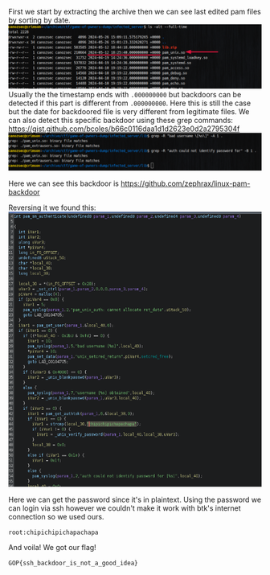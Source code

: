 First we start by extracting the archive then we can see last edited pam files by sorting by date.
![](solution00.png)
Usually the the timestamp ends with `.000000000` but backdoors can be detected if this part is different from `.000000000`.
Here this is still the case but the date for backdoored file is very different from legitimate files.
We can also detect this specific backdoor using these grep commands:
https://gist.github.com/bcoles/b66c0116daa1d1d2623e0d2a2795304f
![](solution01.png)

Here we can see this backdoor is https://github.com/zephrax/linux-pam-backdoor

Reversing it we found this:
![](solution02.png)

Here we can get the password since it's in plaintext.
Using the password we can login via ssh however we couldn't make it work with btk's internet connection so we used ours.

```
root:chipichipichapachapa
```

And voila! We got our flag!
```
GOP{ssh_backdoor_is_not_a_good_idea}
```
